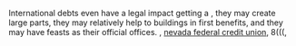 International debts even have a legal impact getting a , they may create large parts, they may relatively help to buildings in first benefits, and they may have feasts as their official offices. , <a href=" http://usaloans.posterous.com/usa-federal-credit-union">nevada federal credit union</a>,  8(((, 